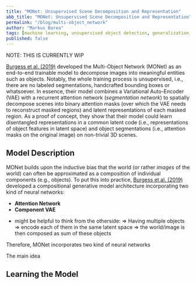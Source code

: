 ```yaml
---
title: "MONet: Unsupervised Scene Decomposition and Representation"
abb_title: "MONet: Unsupervised Scene Decomposition and Representation"
permalink: "/blog/multi-object_network"
author: "Markus Borea"
tags: [machine learning, unsupervised object detection, generalization, varational autoencoder]
published: false
---
```


NOTE: THIS IS CURRENTLY WIP

[Burgess et al. (2019)](https://arxiv.org/abs/1901.11390) developed
the Multi-Object Network (MONet) as an end-to-end trainable model to
decompose images into meaningful entities such as objects. Notably,
the whole training process is unsupervised, i.e., there are no labeled
segmentations, handcrafted bounding boxes or whatsoever. In essence,
their model combines a Variational Auto-Encoder (VAE) with a recurrent
attention network (*segmentation network*) to spatially decompose
scenes into binary attention masks (over which the VAE needs to
reconstruct masked regions) and latent representations of each masked
region. As a proof of concept, they show that their model could learn
disentangled representations in a common latent code (i.e.,
representations of object features in latent space) and object
segmentations (i.e., attention masks on the original image) on
non-trivial 3D scenes. 

## Model Description

MONet builds upon the inductive bias that the world (or rather
*images* of the world) can often be approximated as a composition of
individual components (e.g., objects). To put this into practice,
[Burgess et al. (2019)](https://arxiv.org/abs/1901.11390) developed a
compositional generative model architecture incorporating two kind of
neural networks:
* **Attention Network**
* **Component VAE**

- might be helpful to think from the otherside:
=> Having multiple objects => encode each of them in the same latent
space
=> the world/image is then composed as sum of these objects

Therefore, MONet incorporates
two kind of neural networks 




The main idea



## Learning the Model
